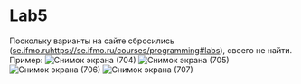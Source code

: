 # Lab5
Поскольку варианты на сайте сбросились ([se.ifmo.ru](https://se.ifmo.ru/courses/programming#labs)https://se.ifmo.ru/courses/programming#labs), своего не найти. Пример:
![Снимок экрана (704)](https://github.com/BorisDeLaMar/Lab5/assets/91004615/fe322be2-2733-4236-acdc-576c6fe9416d)
![Снимок экрана (705)](https://github.com/BorisDeLaMar/Lab5/assets/91004615/1ca8aacf-96d2-4d0b-805a-6a0bc25f03fe)
![Снимок экрана (706)](https://github.com/BorisDeLaMar/Lab5/assets/91004615/49dae997-d5dc-4afe-a053-29499a0d921e)
![Снимок экрана (707)](https://github.com/BorisDeLaMar/Lab5/assets/91004615/ad8e8819-161a-4df2-be24-3b868fbf7950)
